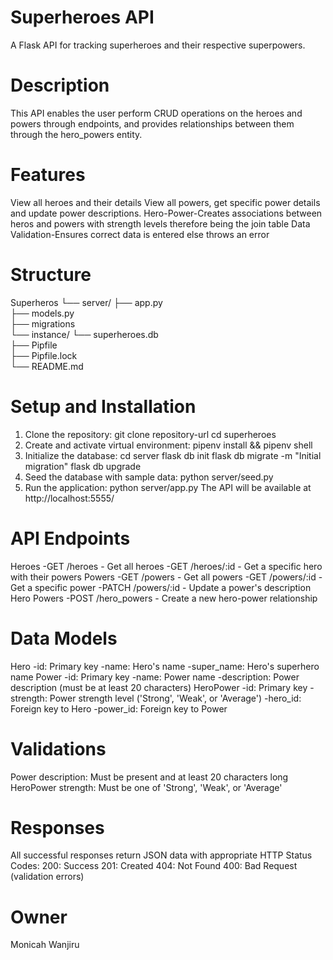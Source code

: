 # Superheroes API
A Flask API for tracking superheroes and their respective superpowers.

# Description
This API enables the user perform CRUD operations on the heroes and powers through endpoints, and provides relationships between them through the hero_powers entity.

# Features
View all heroes and their details
View all powers, get specific power details and update power descriptions.
Hero-Power-Creates associations between heros and powers with strength levels therefore being the join table
Data Validation-Ensures correct data is entered else throws an error

# Structure
Superheros
└── server/
    ├── app.py              
    ├── models.py           
    ├── migrations        
    └── instance/
        └── superheroes.db  
├── Pipfile                 
├── Pipfile.lock           
└── README.md               

# Setup and Installation
1. Clone the repository:
git clone repository-url
cd superheroes
2. Create and activate virtual environment:
pipenv install && pipenv shell
3. Initialize the database:
cd server
flask db init
flask db migrate -m "Initial migration"
flask db upgrade
4. Seed the database with sample data:
python server/seed.py
5. Run the application:
python server/app.py
The API will be available at http://localhost:5555/

# API Endpoints
Heroes
-GET /heroes - Get all heroes
-GET /heroes/:id - Get a specific hero with their powers
Powers
-GET /powers - Get all powers
-GET /powers/:id - Get a specific power
-PATCH /powers/:id - Update a power's description
Hero Powers
-POST /hero_powers - Create a new hero-power relationship

# Data Models
Hero
-id: Primary key
-name: Hero's name
-super_name: Hero's superhero name
Power
-id: Primary key
-name: Power name
-description: Power description (must be at least 20 characters)
HeroPower
-id: Primary key
-strength: Power strength level ('Strong', 'Weak', or 'Average')
-hero_id: Foreign key to Hero
-power_id: Foreign key to Power

# Validations
Power description: Must be present and at least 20 characters long
HeroPower strength: Must be one of 'Strong', 'Weak', or 'Average'

# Responses
All successful responses return JSON data with appropriate HTTP Status Codes:
200: Success
201: Created
404: Not Found
400: Bad Request (validation errors)

# Owner
Monicah Wanjiru


